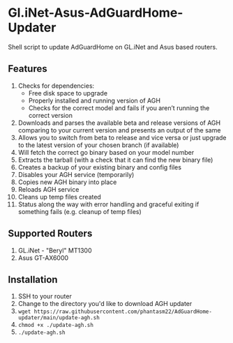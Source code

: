 # Gl.iNet-Asus-AdGuardHome-Updater
Shell script to update AdGuardHome on GL.iNet and Asus based routers.

## Features
1. Checks for dependencies:
   - Free disk space to upgrade
   - Properly installed and running version of AGH
   - Checks for the correct model and fails if you aren’t running the correct version
1. Downloads and parses the available beta and release versions of AGH comparing to your current version and presents an output of the same
1. Allows you to switch from beta to release and vice versa or just upgrade to the latest version of your chosen branch (if available)
1. Will fetch the correct go binary based on your model number
1. Extracts the tarball (with a check that it can find the new binary file)
1. Creates a backup of your existing binary and config files
1. Disables your AGH service (temporarily)
1. Copies new AGH binary into place
1. Reloads AGH service
1. Cleans up temp files created
1. Status along the way with error handling and graceful exiting if something fails (e.g. cleanup of temp files)

## Supported Routers
1. GL.iNet - "Beryl" MT1300
2. Asus GT-AX6000

## Installation
1. SSH to your router
1. Change to the directory you'd like to download AGH updater
1. `wget https://raw.githubusercontent.com/phantasm22/AdGuardHome-updater/main/update-agh.sh`
1. `chmod +x ./update-agh.sh`
1. `./update-agh.sh`
